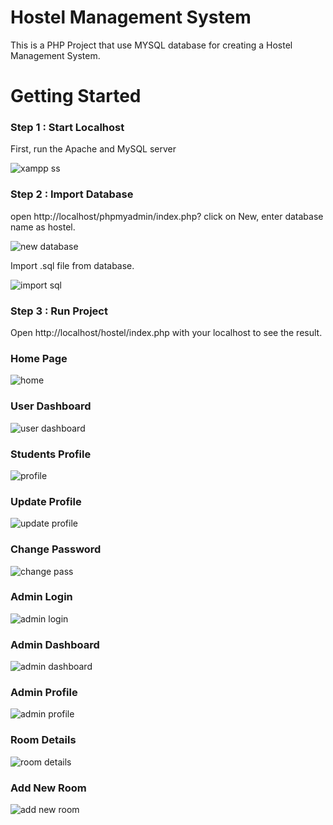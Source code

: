 # Hostel Management System
This is a PHP Project that use MYSQL database for creating a Hostel Management System.

# Getting Started
<h3>Step 1 : Start Localhost</h3>

 First, run the Apache and MySQL server 
 
![xampp ss](https://user-images.githubusercontent.com/91686147/177033996-7bfb1ba3-8dde-4dc7-9780-3379eed0cc4f.PNG)

<h3>Step 2 : Import Database</h3>

open http://localhost/phpmyadmin/index.php? click on New, enter database name as hostel.

![new database](https://user-images.githubusercontent.com/91686147/177033840-91f1fde4-6b6e-44d0-a0ea-edc6b7978bbd.PNG)

Import .sql file from database.

![import sql](https://user-images.githubusercontent.com/91686147/177033916-ed77d710-9527-4c65-8b58-7868cfb87fb1.PNG)

<h3>Step 3 : Run Project</h3>

Open http://localhost/hostel/index.php with your localhost to see the result.

<h3>Home Page</h3>

![home](https://user-images.githubusercontent.com/91686147/177033954-68f05bcd-d4d9-4667-8f8b-d6d2883e53c8.PNG)

<h3>User Dashboard</h3>

![user dashboard](https://user-images.githubusercontent.com/91686147/177044296-801fd8f9-4b11-4669-b7f3-ae74e4ebf8c5.PNG)

<h3>Students Profile</h3>

![profile](https://user-images.githubusercontent.com/91686147/177044343-4f009812-444e-4e9e-b219-92fd6bb6d9c2.PNG)

<h3>Update Profile</h3>

![update profile](https://user-images.githubusercontent.com/91686147/177044436-2416e472-f9c9-4c32-9834-e2878965e628.PNG)

<h3>Change Password</h3>

![change pass](https://user-images.githubusercontent.com/91686147/177044401-a5de0cd2-ae83-4c1c-97aa-2b23946d80fb.PNG)

<h3>Admin Login</h3>

![admin login](https://user-images.githubusercontent.com/91686147/177044486-c2b305d6-3364-47a6-a226-22f7028100af.PNG)

<h3>Admin Dashboard</h3>

![admin dashboard](https://user-images.githubusercontent.com/91686147/177044766-a536f9b1-54ba-4e15-8a6d-78b3f91c620b.PNG)

<h3>Admin Profile</h3>

![admin profile](https://user-images.githubusercontent.com/91686147/177044608-d5307d97-e761-4b27-bb3f-1146f7e370d2.PNG)

<h3>Room Details</h3>

![room details](https://user-images.githubusercontent.com/91686147/177044621-276311cd-d047-4805-869e-79ef0c4f128b.PNG)

<h3>Add New Room</h3>

![add new room](https://user-images.githubusercontent.com/91686147/177044602-abc958b1-dafc-4aa4-b3d2-46a814a06724.PNG)






